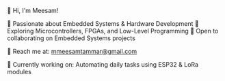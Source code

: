👋 Hi, I'm Meesam!

🔹 Passionate about Embedded Systems & Hardware Development
🔹 Exploring Microcontrollers, FPGAs, and Low-Level Programming
🔹 Open to collaborating on Embedded Systems projects

📩 Reach me at: mmeesamtammar@gmail.com

🚀 Currently working on: Automating daily tasks using ESP32 & LoRa modules

<!---
MEESAM749/MEESAM749 is a ✨ special ✨ repository because its `README.md` (this file) appears on your GitHub profile.
You can click the Preview link to take a look at your changes.
--->

